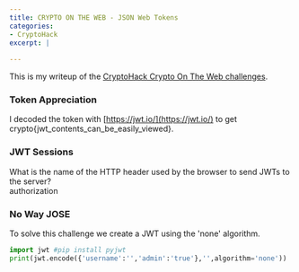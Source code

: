 ```yaml
---
title: CRYPTO ON THE WEB - JSON Web Tokens
categories:
- CryptoHack
excerpt: |
  
---
```


This is my writeup of the [CryptoHack Crypto On The Web challenges](https://cryptohack.org/challenges/web/).

### Token Appreciation

I decoded the token with [https://jwt.io/](https://jwt.io/) to get crypto{jwt_contents_can_be_easily_viewed}.


### JWT Sessions

What is the name of the HTTP header used by the browser to send JWTs to the server? <br>
authorization

### No Way JOSE

To solve this challenge we create a JWT using the 'none' algorithm. 

```python
import jwt #pip install pyjwt
print(jwt.encode({'username':'','admin':'true'},'',algorithm='none'))
```
